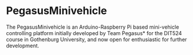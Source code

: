 PegasusMinivehicle
=====================

  The PegasusMinivehicle is an Arduino-Raspberry Pi based mini-vehicle controlling platform initially developed by Team Pegasus* for the DIT524 course in Gothenburg University, and now open for enthusiastic for further development.  
  
